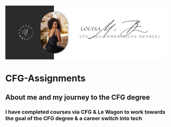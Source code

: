 ![Louisa's Banner][def]
# CFG-Assignments
## About me and my journey to the CFG degree
### I have completed courses via CFG & Le Wagon to work towards the goal of the CFG degree & a career switch into tech


[def]: @reallygreatsite.png